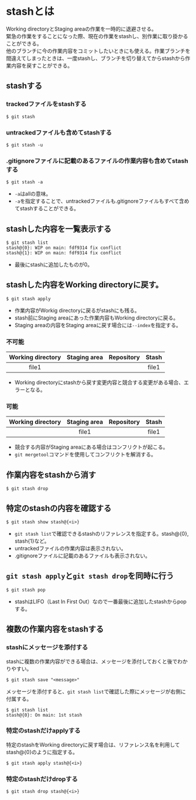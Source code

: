 # stashとは

Working directoryとStaging areaの作業を一時的に退避させる。  
緊急の作業をすることになった際、現在の作業をstashし、別作業に取り掛かることができる。  
他のブランチに今の作業内容をコミットしたいときにも使える。作業ブランチを間違えてしまったときは、一度stashし、ブランチを切り替えてからstashから作業内容を戻すことができる。

## stashする

### trackedファイルをstashする

```
$ git stash
```

### untrackedファイルも含めてstashする

```
$ git stash -u
```

### .gitignoreファイルに記載のあるファイルの作業内容も含めてstashする

```
$ git stash -a
```

- `-a`はallの意味。
- `-a`を指定することで、untrackedファイルも.gitignoreファイルもすべて含めてstashすることができる。

## stashした内容を一覧表示する

```
$ git stash list
stash@{0}: WIP on main: fdf9314 fix conflict
stash@{1}: WIP on main: fdf9314 fix conflict
```

- 最後にstashに追加したものが0。

## stashした内容をWorking directoryに戻す。

```
$ git stash apply
```

- 作業内容がWorkig directoryに戻るがstashにも残る。
- stash前にStaging areaにあった作業内容もWorking directoryに戻る。
- Staging areaの内容をStaging areaに戻す場合には`--index`を指定する。

### 不可能
|Working directory|Staging area|Repository|Stash|
|:---------------:|:----------:|:--------:|:---:|
|file1            |            |          |file1|

- Working directoryにstashから戻す変更内容と競合する変更がある場合、エラーとなる。

### 可能
|Working directory|Staging area|Repository|Stash|
|:---------------:|:----------:|:--------:|:---:|
|                 |file1       |          |file1|

- 競合する内容がStaging areaにある場合はコンフリクトが起こる。  
- `git mergetool`コマンドを使用してコンフリクトを解消する。

## 作業内容をstashから消す

```
$ git stash drop 
```

## 特定のstashの内容を確認する

```
$ git stash show stash@{<i>}
```

- `git stash list`で確認できるstashのリファレンスを指定する。stash@{0}, stash{1}など。
- untrackedファイルの作業内容は表示されない。
- .gitignoreファイルに記載のあるファイルも表示されない。

## `git stash apply`と`git stash drop`を同時に行う

```
$ git stash pop
```

- stashはLIFO（Last In First Out）なので一番最後に追加したstashからpopする。

## 複数の作業内容をstashする

### stashにメッセージを添付する

stashに複数の作業内容ができる場合は、メッセージを添付しておくと後でわかりやすい。

```
$ git stash save "<message>"
```

メッセージを添付すると、`git stash list`で確認した際にメッセージが右側に付属する。

```
$ git stash list
stash@{0}: On main: 1st stash
```

### 特定のstashだけapplyする

特定のstashをWorking directoryに戻す場合は、リファレンス名を利用してstash@{0}のように指定する。

```
$ git stash apply stash@{<i>}
```

### 特定のstashだけdropする
```
$ git stash drop stash@{<i>}
```
